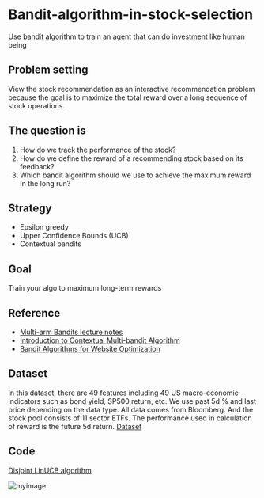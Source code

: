# Bandit-algorithm-in-stock-selection
Use bandit algorithm to train an agent that can do investment like human being

## Problem setting
View the stock recommendation as an interactive recommendation problem because the goal is to maximize the total reward over a long sequence of stock operations.

## The question is
1. How do we track the performance of the stock?
2. How do we define the reward of a recommending stock based on its feedback?
3. Which bandit algorithm should we use to achieve the maximum reward in the long run?

## Strategy
- Epsilon greedy
- Upper Confidence Bounds (UCB)
- Contextual bandits

## Goal
Train your algo to maximum long-term rewards

## Reference
- 	[Multi-arm Bandits lecture notes](https://github.com/Alice-Huang-Xin/Bandit-algorithm-in-stock-selection/blob/main/Multi-arm%20Bandits.pptx)
- 	[Introduction to Contextual Multi-bandit Algorithm](https://github.com/Alice-Huang-Xin/Bandit-algorithm-in-stock-selection/blob/main/Introduction%20to%20Contextual%20Multi-bandit%20Algorithm.pdf)
- 	[Bandit Algorithms for Website Optimization](https://github.com/Alice-Huang-Xin/Bandit-algorithm-in-stock-selection/blob/main/Bandit%20Algorithms%20for%20Website%20Optimization%20%5BWhite%202013-01-03%5D.pdf)

## Dataset
In this dataset, there are 49 features including 49 US macro-economic indicators such as bond yield, SP500 return, etc. We use past 5d % and last price depending on the data type. All data comes from Bloomberg. And the stock pool consists of 11 sector ETFs. The performance used in calculation of reward is the future 5d return.
[Dataset](https://github.com/Alice-Huang-Xin/Bandit-algorithm-in-stock-selection/blob/main/11%20ETF%20and%20feature%20dataset.xlsx)

## Code
[Disjoint LinUCB algorithm](https://github.com/Alice-Huang-Xin/Bandit-algorithm-in-stock-selection/blob/main/Disjoint%20LinUCB.ipynb)

![myimage](https://media-exp1.licdn.com/dms/image/C5612AQFTs4Ei-m_UAw/article-cover_image-shrink_720_1280/0/1588562680087?e=1636588800&v=beta&t=yYLz0wSURkw8JmR50vfWIvUhibhQ-F4w-YUvtd8Fpdc)
